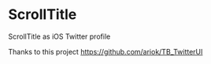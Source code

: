 # ScrollTitle
ScrollTitle as iOS Twitter profile

Thanks to this project https://github.com/ariok/TB_TwitterUI
